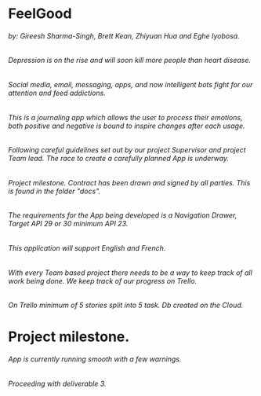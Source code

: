# FeelGood
###### by: Gireesh Sharma-Singh, Brett Kean, Zhiyuan Hua and Eghe Iyobosa.
###### Depression is on the rise and will soon kill more people than heart disease.
###### Social media, email, messaging, apps, and now intelligent bots fight for our attention and feed addictions.
###### This is a journaling app which allows the user to process their emotions, both positive and negative is bound to inspire changes after each usage.
###### Following careful guidelines set out by our project Supervisor and project Team lead. The race to create a carefully planned App is underway.
###### Project milestone. Contract has been drawn and signed by all parties. This is found in the folder "docs".
###### The requirements for the App being developed is a Navigation Drawer, Target API 29 or 30 minimum API 23.
###### This application will support English and French.
###### With every Team based project there needs to be a way to keep track of all work being done. We keep track of our progress on Trello.
###### On Trello minimum of 5 stories split into 5 task. Db created on the Cloud.
# Project milestone. 
###### App is currently running smooth with a few warnings.
###### Proceeding with deliverable 3.
